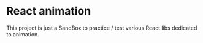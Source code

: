 # React animation

This project is just a SandBox to practice / test various React libs dedicated to animation.

